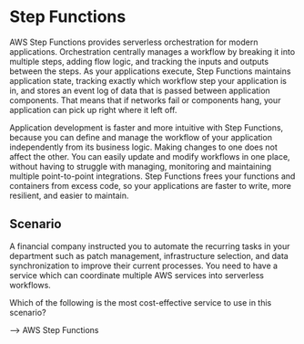 # Step Functions

AWS Step Functions provides serverless orchestration for modern applications. Orchestration centrally manages a workflow by breaking it into multiple steps, adding flow logic, and tracking the inputs and outputs between the steps. As your applications execute, Step Functions maintains application state, tracking exactly which workflow step your application is in, and stores an event log of data that is passed between application components. That means that if networks fail or components hang, your application can pick up right where it left off.

Application development is faster and more intuitive with Step Functions, because you can define and manage the workflow of your application independently from its business logic. Making changes to one does not affect the other. You can easily update and modify workflows in one place, without having to struggle with managing, monitoring and maintaining multiple point-to-point integrations. Step Functions frees your functions and containers from excess code, so your applications are faster to write, more resilient, and easier to maintain.

## Scenario

A financial company instructed you to automate the recurring tasks in your department such as patch management, infrastructure selection, and data synchronization to improve their current processes. You need to have a service which can coordinate multiple AWS services into serverless workflows.   

Which of the following is the most cost-effective service to use in this scenario?

--> AWS Step Functions